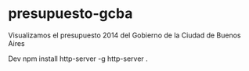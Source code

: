 presupuesto-gcba
================

Visualizamos el presupuesto 2014 del Gobierno de la Ciudad de Buenos Aires


Dev
npm install http-server -g
http-server .